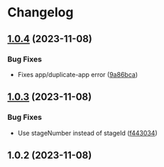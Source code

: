 # Changelog

## [1.0.4](https://github.com/houseoffellows/brackets-firestore-db/compare/1.0.3...1.0.4) (2023-11-08)


### Bug Fixes

* Fixes app/duplicate-app error ([9a86bca](https://github.com/houseoffellows/brackets-firestore-db/commit/9a86bca9e184550f54668f9d8a40b296e85f7a77))

## [1.0.3](https://github.com/houseoffellows/brackets-firestore-db/compare/1.0.2...1.0.3) (2023-11-08)


### Bug Fixes

* Use stageNumber instead of stageId ([f443034](https://github.com/houseoffellows/brackets-firestore-db/commit/f443034b25b50815310a801311c0f042b938c6dc))

## 1.0.2 (2023-11-08)